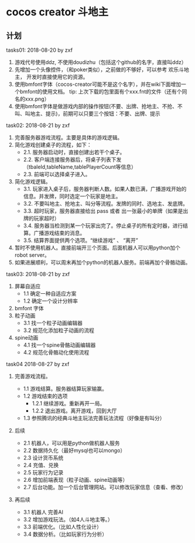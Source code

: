 # cocos creator 斗地主


## 计划

tasks01:
2018-08-20 by zxf

1. 游戏代号使用ddz, 不使用doudizhu（包括这个github的名字，直接叫ddz）
2. 先增加一个头像控件，（和poker类似），之前做的不够好，可以参考 欢乐斗地主， 开发时直接使用它的资源。
3. 使用bmfont字体（cocos-creator可能不是这个名字），并在wiki下面增加一个bmfont的使用文档。
   tip: 上次下载的包里面有个xxx.fnt的文件（还有个同名的xxx.png）
4. 使用bmfont字体是做游戏内部的操作按钮(不要、出牌、抢地主、不抢、不叫、叫地主、提示)，前期可以只要三个按钮：不要、出牌、提示

task02:
2018-08-21 by zxf

1. 完善服务器游戏流程。主要是具体的游戏逻辑。
2. 简化游戏创建桌子的流程，如下：
    - 2.1. 服务器启动时，直接创建出若干个桌子。
    - 2.2. 客户端连接服务器后，将桌子列表下发（tbaleId,tableName,tablePlayerCount等信息）
    - 2.3. 前端可以选择桌子进入。
3. 简化游戏逻辑。
    - 3.1. 玩家进入桌子后，服务器判断人数。如果人数已满，广播游戏开始的信息。并发牌，同时选定一个玩家是地主。
    - 3.2. 不要叫地主、抢地主、叫分等流程。发牌的同时、选地主、发底牌。
    - 3.3. 超时玩家，服务器直接给出 pass 或者 出一张最小的单牌（如果是出牌的玩家超时）
    - 3.4. 服务器当检测到某一个玩家出完了。停止桌子的所有定时器，进行结算。广播游戏结束的消息。
    - 3.5. 结算界面提供两个选项。“继续游戏” 、 “离开” 
4. 暂时不使用机器人。直接前端开三个页面。后面机器人可以用python加个robot server。
5. 如果进展顺利，可以周末再加个python的机器人服务。前端再加个骨骼动画。

task03:
2018-08-21 by zxf

1. 屏幕自适应
   - 1.1 确定一种自适应方案
   - 1.2 确定一个设计分辨率
2. bmfont 字体
3. 粒子动画
   - 3.1 找一个粒子动画编辑器
   - 3.2 规范化添加粒子动画的流程
4. spine动画
   - 4.1 找一个spine骨骼动画编辑器
   - 4.2 规范化骨骼动化使用流程

task04
2018-08-27 by zxf

1. 完善游戏流程。
   - 1.1 游戏结算。服务器结算玩家输赢。
   - 1.2 游戏结束的选项
      * 1.2.1 继续游戏。重新再开一局。
      * 1.2.2 退出游戏。离开游戏，回到大厅
   - 1.3 参照腾讯的经典斗地主玩法完善玩法流程（好像是有叫分）
   
2. 后续
   - 2.1 机器人，可以用是python做机器人服务
   - 2.2 数据持久化（最好mysql也可以mongo）
   - 2.3 设计货币系统
   - 2.4 充值、兑换
   - 2.5 玩家行为记录
   - 2.6 增加前端表现（粒子动画、spine动画等）
   - 2.7 后台功能。加一个后台管理网站。可以修改玩家信息（查看、修改）
   
3. 再后续
   - 3.1 机器人 完善AI
   - 3.2 增加游戏玩法。（如4人斗地主等。）
   - 3.3 前端优化。（比如人性化设计）
   - 3.4 数据分析。（比如玩家行为分析）

